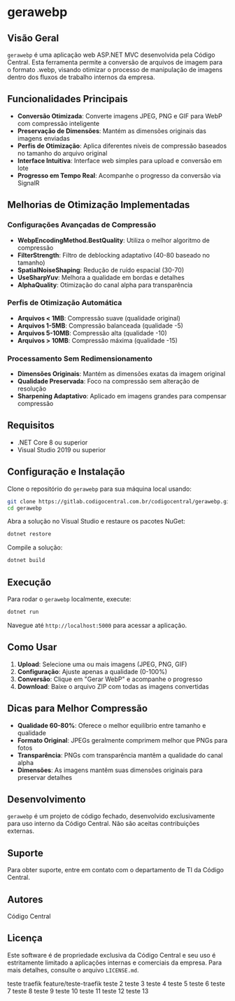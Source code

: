 # gerawebp

## Visão Geral
`gerawebp` é uma aplicação web ASP.NET MVC desenvolvida pela Código Central. Esta ferramenta permite a conversão de arquivos de imagem para o formato .webp, visando otimizar o processo de manipulação de imagens dentro dos fluxos de trabalho internos da empresa.

## Funcionalidades Principais
- **Conversão Otimizada**: Converte imagens JPEG, PNG e GIF para WebP com compressão inteligente
- **Preservação de Dimensões**: Mantém as dimensões originais das imagens enviadas
- **Perfis de Otimização**: Aplica diferentes níveis de compressão baseados no tamanho do arquivo original
- **Interface Intuitiva**: Interface web simples para upload e conversão em lote
- **Progresso em Tempo Real**: Acompanhe o progresso da conversão via SignalR

## Melhorias de Otimização Implementadas

### Configurações Avançadas de Compressão
- **WebpEncodingMethod.BestQuality**: Utiliza o melhor algoritmo de compressão
- **FilterStrength**: Filtro de deblocking adaptativo (40-80 baseado no tamanho)
- **SpatialNoiseShaping**: Redução de ruído espacial (30-70)
- **UseSharpYuv**: Melhora a qualidade em bordas e detalhes
- **AlphaQuality**: Otimização do canal alpha para transparência

### Perfis de Otimização Automática
- **Arquivos < 1MB**: Compressão suave (qualidade original)
- **Arquivos 1-5MB**: Compressão balanceada (qualidade -5)
- **Arquivos 5-10MB**: Compressão alta (qualidade -10)
- **Arquivos > 10MB**: Compressão máxima (qualidade -15)

### Processamento Sem Redimensionamento
- **Dimensões Originais**: Mantém as dimensões exatas da imagem original
- **Qualidade Preservada**: Foco na compressão sem alteração de resolução
- **Sharpening Adaptativo**: Aplicado em imagens grandes para compensar compressão

## Requisitos
- .NET Core 8 ou superior
- Visual Studio 2019 ou superior

## Configuração e Instalação
Clone o repositório do `gerawebp` para sua máquina local usando:

```bash
git clone https://gitlab.codigocentral.com.br/codigocentral/gerawebp.git
cd gerawebp
```

Abra a solução no Visual Studio e restaure os pacotes NuGet:

```bash
dotnet restore
```

Compile a solução:

```bash
dotnet build
```

## Execução
Para rodar o `gerawebp` localmente, execute:

```bash
dotnet run
```

Navegue até `http://localhost:5000` para acessar a aplicação.

## Como Usar
1. **Upload**: Selecione uma ou mais imagens (JPEG, PNG, GIF)
2. **Configuração**: Ajuste apenas a qualidade (0-100%)
3. **Conversão**: Clique em "Gerar WebP" e acompanhe o progresso
4. **Download**: Baixe o arquivo ZIP com todas as imagens convertidas

## Dicas para Melhor Compressão
- **Qualidade 60-80%**: Oferece o melhor equilíbrio entre tamanho e qualidade
- **Formato Original**: JPEGs geralmente comprimem melhor que PNGs para fotos
- **Transparência**: PNGs com transparência mantêm a qualidade do canal alpha
- **Dimensões**: As imagens mantêm suas dimensões originais para preservar detalhes

## Desenvolvimento
`gerawebp` é um projeto de código fechado, desenvolvido exclusivamente para uso interno da Código Central. Não são aceitas contribuições externas.

## Suporte
Para obter suporte, entre em contato com o departamento de TI da Código Central.

## Autores
Código Central

## Licença
Este software é de propriedade exclusiva da Código Central e seu uso é estritamente limitado a aplicações internas e comerciais da empresa. Para mais detalhes, consulte o arquivo `LICENSE.md`.



teste traefik feature/teste-traefik
teste 2
teste 3
teste 4
teste 5
teste 6
teste 7
teste 8
teste 9
teste 10
teste 11
teste 12
teste 13
